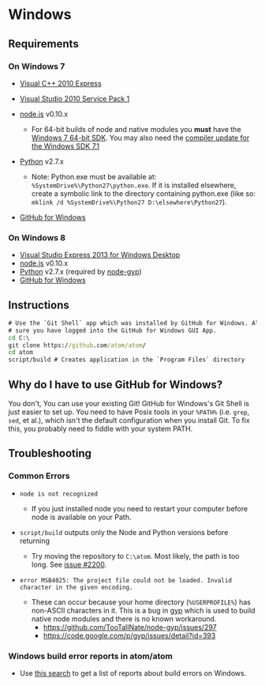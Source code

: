 # Windows

## Requirements

### On Windows 7
  * [Visual C++ 2010 Express](http://www.visualstudio.com/en-us/downloads/download-visual-studio-vs#DownloadFamilies_4)
  * [Visual Studio 2010 Service Pack 1](http://www.microsoft.com/en-us/download/details.aspx?id=23691)
  * [node.js](http://nodejs.org/download/) v0.10.x
    * For 64-bit builds of node and native modules you **must** have the
    [Windows 7 64-bit SDK](http://www.microsoft.com/en-us/download/details.aspx?id=8279).
    You may also need the [compiler update for the Windows SDK 7.1](http://www.microsoft.com/en-us/download/details.aspx?id=4422)

  * [Python](http://www.python.org/download/) v2.7.x
    * Note: Python.exe must be available at: `%SystemDrive%\Python27\python.exe`. If it is installed elsewhere, create a symbolic link to the directory containing python.exe (like so: `mklink /d %SystemDrive%\Python27 D:\elsewhere\Python27`).
  * [GitHub for Windows](http://windows.github.com/)

### On Windows 8
  * [Visual Studio Express 2013 for Windows Desktop](http://www.visualstudio.com/en-us/downloads/download-visual-studio-vs#DownloadFamilies_2)
  * [node.js](http://nodejs.org/download/) v0.10.x
  * [Python](http://www.python.org/download/) v2.7.x (required by [node-gyp](https://github.com/TooTallNate/node-gyp))
  * [GitHub for Windows](http://windows.github.com/)

## Instructions

  ```bat
  # Use the `Git Shell` app which was installed by GitHub for Windows. Also Make
  # sure you have logged into the GitHub for Windows GUI App.
  cd C:\
  git clone https://github.com/atom/atom/
  cd atom
  script/build # Creates application in the `Program Files` directory
  ```

## Why do I have to use GitHub for Windows?

You don't, You can use your existing Git! GitHub for Windows's Git Shell is just
easier to set up. You need to have Posix tools in your `%PATH%` (i.e. `grep`,
`sed`, et al.), which isn't the default configuration when you install Git. To
fix this, you probably need to fiddle with your system PATH.

## Troubleshooting

### Common Errors
* `node is not recognized`

  * If you just installed node you need to restart your computer before node is
  available on your Path.


* `script/build` outputs only the Node and Python versions before returning

  * Try moving the repository to `C:\atom`. Most likely, the path is too long.
    See [issue #2200](https://github.com/atom/atom/issues/2200).

* `error MSB4025: The project file could not be loaded. Invalid character in the given encoding.`

  * These can occur because your home directory (`%USERPROFILE%`) has non-ASCII
    characters in it. This is a bug in [gyp](https://code.google.com/p/gyp/)
    which is used to build native node modules and there is no known workaround.
    * https://github.com/TooTallNate/node-gyp/issues/297
    * https://code.google.com/p/gyp/issues/detail?id=393

### Windows build error reports in atom/atom
* Use [this search](https://github.com/atom/atom/search?q=label%3Abuild-error+label%3Awindows&type=Issues) to get a list of reports about build errors on Windows.
